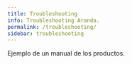 ```yaml
---
title: Troubleshooting
info: Troubleshooting Aranda.
permalink: /troubleshooting/
sidebar: troubleshooting
---
```


Ejemplo de un manual de los productos.
